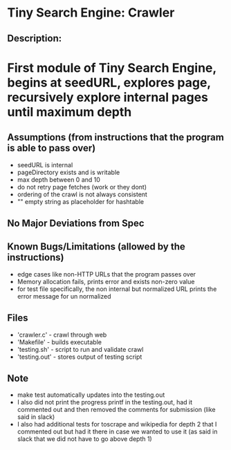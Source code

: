 # Tiny Search Engine: Crawler

## Description: 
# First module of Tiny Search Engine, begins at seedURL, explores page, recursively explore internal pages until maximum depth

## Assumptions (from instructions that the program is able to pass over)
- seedURL is internal
- pageDirectory exists and is writable
- max depth between 0 and 10
- do not retry page fetches (work or they dont)
- ordering of the crawl is not always consistent
- "" empty string as placeholder for hashtable

## No Major Deviations from Spec

## Known Bugs/Limitations (allowed by the instructions)
- edge cases like non-HTTP URLs that the program passes over
- Memory allocation fails, prints error and exists non-zero value
- for test file specifically, the non internal but normalized URL prints the error message for un normalized

## Files
- 'crawler.c' - crawl through web 
- 'Makefile' - builds executable
- 'testing.sh' - script to run and validate crawl
- 'testing.out' - stores output of testing script

## Note
- make test automatically updates into the testing.out
- I also did not print the progress printf in the testing.out, had it commented out and then removed the comments for submission (like said in slack)
- I also had additional tests for toscrape and wikipedia for depth 2 that I commented out but had it there in case we wanted to use it (as said in slack that we did not have to go above depth 1)
